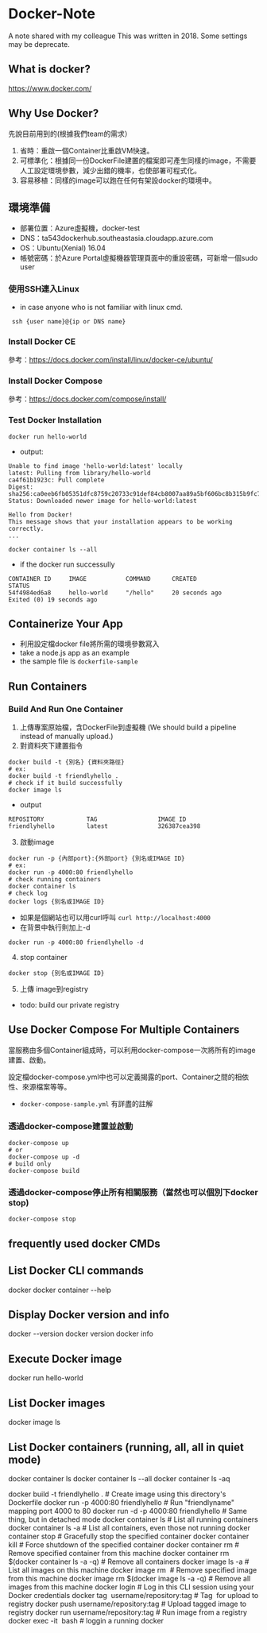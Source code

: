 # Docker-Note
A note shared with my colleague
This was written in 2018. Some settings may be deprecate.

## What is docker?
https://www.docker.com/

## Why Use Docker?
先說目前用到的(根據我們team的需求）

1. 省時：重啟一個Container比重啟VM快速。
2. 可標準化：根據同一份DockerFile建置的檔案即可產生同樣的image，不需要人工設定環境參數，減少出錯的機率，也使部署可程式化。
3. 容易移植：同樣的image可以跑在任何有架設docker的環境中。

## 環境準備
- 部署位置：Azure虛擬機，docker-test
- DNS：ta543dockerhub.southeastasia.cloudapp.azure.com
- OS：Ubuntu(Xenial) 16.04
- 帳號密碼：於Azure Portal虛擬機器管理頁面中的重設密碼，可新增一個sudo user

### 使用SSH連入Linux
- in case anyone who is not familiar with linux cmd.

``` ssh {user name}@{ip or DNS name}```

### Install Docker CE
參考：https://docs.docker.com/install/linux/docker-ce/ubuntu/

### Install Docker Compose
參考：https://docs.docker.com/compose/install/

### Test Docker Installation
```
docker run hello-world
```

- output: 

```
Unable to find image 'hello-world:latest' locally
latest: Pulling from library/hello-world
ca4f61b1923c: Pull complete
Digest: sha256:ca0eeb6fb05351dfc8759c20733c91def84cb8007aa89a5bf606bc8b315b9fc7
Status: Downloaded newer image for hello-world:latest

Hello from Docker!
This message shows that your installation appears to be working correctly.
...
```

```
docker container ls --all
```

- if the docker run successully
```
CONTAINER ID     IMAGE           COMMAND      CREATED            STATUS
54f4984ed6a8     hello-world     "/hello"     20 seconds ago     Exited (0) 19 seconds ago
```

## Containerize Your App
- 利用設定檔docker file將所需的環境參數寫入
- take a node.js app as an example
- the sample file is `dockerfile-sample`

## Run Containers
### Build And Run One Container
1. 上傳專案原始檔，含DockerFile到虛擬機 (We should build a pipeline instead of manually upload.)
2. 對資料夾下建置指令
```
docker build -t {別名} {資料夾路徑}
# ex:
docker build -t friendlyhello .
# check if it build successfully
docker image ls
```
- output
```
REPOSITORY            TAG                 IMAGE ID
friendlyhello         latest              326387cea398
```

3. 啟動image
```
docker run -p {內部port}:{外部port} {別名或IMAGE ID}
# ex:
docker run -p 4000:80 friendlyhello
# check running containers
docker container ls
# check log
docker logs {別名或IMAGE ID}
```
- 如果是個網站也可以用curl呼叫
``` curl http://localhost:4000 ```
- 在背景中執行則加上-d
```
docker run -p 4000:80 friendlyhello -d
```

4. stop container
``` 
docker stop {別名或IMAGE ID}
```

5. 上傳 image到registry
- todo: build our private registry

## Use Docker Compose For Multiple Containers
當服務由多個Container組成時，可以利用docker-compose一次將所有的image建置、啟動。

設定檔docker-compose.yml中也可以定義揭露的port、Container之間的相依性、來源檔案等等。
- `docker-compose-sample.yml` 有詳盡的註解

### 透過docker-compose建置並啟動
```
docker-compose up
# or
docker-compose up -d 
# build only
docker-compose build  
```

### 透過docker-compose停止所有相關服務（當然也可以個別下docker stop)
```
docker-compose stop
```

## frequently used docker CMDs
## List Docker CLI commands
docker
docker container --help

## Display Docker version and info
docker --version
docker version
docker info

## Execute Docker image
docker run hello-world

## List Docker images
docker image ls

## List Docker containers (running, all, all in quiet mode)
docker container ls
docker container ls --all
docker container ls -aq


docker build -t friendlyhello .  # Create image using this directory's Dockerfile
docker run -p 4000:80 friendlyhello  # Run "friendlyname" mapping port 4000 to 80
docker run -d -p 4000:80 friendlyhello         # Same thing, but in detached mode
docker container ls                                # List all running containers
docker container ls -a             # List all containers, even those not running
docker container stop <hash>           # Gracefully stop the specified container
docker container kill <hash>         # Force shutdown of the specified container
docker container rm <hash>        # Remove specified container from this machine
docker container rm $(docker container ls -a -q)         # Remove all containers
docker image ls -a                             # List all images on this machine
docker image rm <image id>            # Remove specified image from this machine
docker image rm $(docker image ls -a -q)   # Remove all images from this machine
docker login             # Log in this CLI session using your Docker credentials
docker tag <image> username/repository:tag  # Tag <image> for upload to registry
docker push username/repository:tag            # Upload tagged image to registry
docker run username/repository:tag                   # Run image from a registry
docker exec -it <image id> bash                        # loggin a running docker
